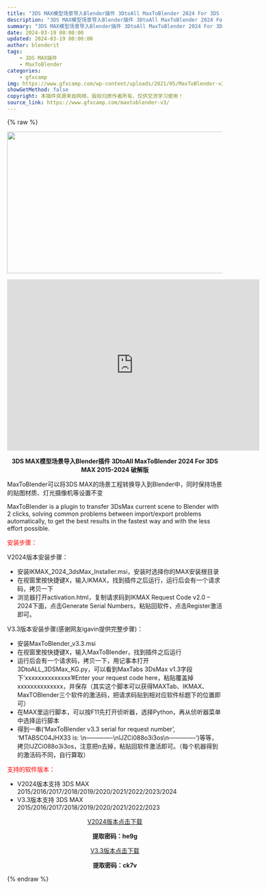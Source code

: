 ```yaml
---
title: "3DS MAX模型场景导入Blender插件 3DtoAll MaxToBlender 2024 For 3DS MAX 2015-2024 破解版"
description: "3DS MAX模型场景导入Blender插件 3DtoAll MaxToBlender 2024 For 3DS MAX 2015-2024 破解版 MaxToBlender可以将3DS MAX的场景..."
summary: "3DS MAX模型场景导入Blender插件 3DtoAll MaxToBlender 2024 For 3DS MAX 2015-2024 破解版 MaxToBlender可以将3DS MAX的场景..."
date: 2024-03-19 00:00:00
updated: 2024-03-19 00:00:00
author: blenderit
tags: 
    - 3DS MAX插件
    - MaxToBlender
categories:
    - gfxcamp
img: https://www.gfxcamp.com/wp-content/uploads/2021/05/MaxToBlender-v3.2.jpg
showGetMethod: false
copyright: 本插件资源来自网络，版权归原作者所有，仅供交流学习使用！
source_link: https://www.gfxcamp.com/maxtoblender-v3/
---
```


{% raw %}
<div><p><img decoding="async" class="aligncenter size-full wp-image-95536" src="https://www.gfxcamp.com/wp-content/uploads/2021/05/MaxToBlender-v3.2.jpg" data-src="https://www.gfxcamp.com/wp-content/uploads/2021/05/MaxToBlender-v3.2.jpg" alt="" width="590" height="331" data-srcset="https://www.gfxcamp.com/wp-content/uploads/2021/05/MaxToBlender-v3.2.jpg 590w, https://www.gfxcamp.com/wp-content/uploads/2021/05/MaxToBlender-v3.2-150x84.jpg 150w" data-sizes="(max-width: 590px) 100vw, 590px"></p><p style="text-align: center;"><iframe loading="lazy" src="https://player.youku.com/embed/XNTE1ODQzMTQyMA==" width="590" height="400" frameborder="0" allowfullscreen="allowfullscreen"></iframe></p><p style="text-align: center;"><strong>3DS MAX模型场景导入Blender插件 3DtoAll MaxToBlender 2024 For 3DS MAX 2015-2024 破解版</strong></p><p>MaxToBlender可以将3DS MAX的场景工程转换导入到Blender中，同时保持场景的贴图材质、灯光摄像机等设置不变</p><p>MaxToBlender is a plugin to transfer 3DsMax current scene to Blender with 2 clicks, solving common problems between import/export problems automatically, to get the best results in the fastest way and with the less effort possible.</p><p style="text-align: left;"><span style="color: #ff0000;">安装步骤：</span></p><p>V2024版本安装步骤：</p><ul>
<li>安装IKMAX_2024_3dsMax_Installer.msi，安装时选择你的MAX安装根目录</li>
<li>在视窗里按快捷键X，输入IKMAX，找到插件之后运行，运行后会有一个请求码，拷贝一下</li>
<li>浏览器打开activation.html，复制请求码到IKMAX Request Code v2.0 – 2024下面，点击Generate Serial Numbers，粘贴回软件，点击Register激活即可。</li>
</ul><p>V3.3版本安装步骤(感谢网友igavin提供完整步骤)：</p><ul>
<li>安装MaxToBlender_v3.3.msi</li>
<li>在视窗里按快捷键X，输入MaxToBlender，找到插件之后运行</li>
<li>运行后会有一个请求码，拷贝一下，用记事本打开3DtoALL_3DSMax_KG.py，可以看到MaxTabs 3DsMax v1.3字段下’xxxxxxxxxxxxxx’#Enter your request code here，粘贴覆盖掉xxxxxxxxxxxxxx，并保存（其实这个脚本可以获得MAXTab、IKMAX、MaxTOBlender三个软件的激活码，把请求码贴到相对应软件标题下的位置即可）</li>
<li>在MAX里运行脚本，可以按F11先打开侦听器，选择Python，再从侦听器菜单中选择运行脚本</li>
<li>得到一串(‘MaxToBlender v3.3 serial for request number’, ‘MTABSC04JHX33 is: \n————–\nlJZCi088o3i3os\n————–‘)等等，拷贝lJZCi088o3i3os，注意把n去掉，粘贴回软件激活即可。（每个机器得到的激活码不同，自行算取）</li>
</ul><p><span style="color: #ff0000;">支持的软件版本：</span></p><ul>
<li>V2024版本支持 3DS MAX 2015/2016/2017/2018/2019/2020/2021/2022/2023/2024</li>
<li>V3.3版本支持 3DS MAX 2015/2016/2017/2018/2019/2020/2021/2022/2023</li>
</ul><p style="text-align: center;"><a class="maxbutton-3 maxbutton maxbutton-baidu" target="_blank" rel="noopener" href="https://pan.baidu.com/s/1B9KS6RjGgAYR8rb1FK0pzg?pwd=he9g"><span class="mb-text">V2024版本点击下载</span></a></p><p style="text-align: center;"><strong>提取密码：he9g</strong></p><p style="text-align: center;"><a class="maxbutton-3 maxbutton maxbutton-baidu" target="_blank" rel="noopener" href="https://pan.baidu.com/s/1KxEabAggoBhJH-UZMJ1C5A?pwd=ck7v"><span class="mb-text">V3.3版本点击下载</span></a></p><p style="text-align: center;"><strong>提取密码：ck7v</strong></p></div>
<div style="display: none">gfxcamp</div>
{% endraw %}